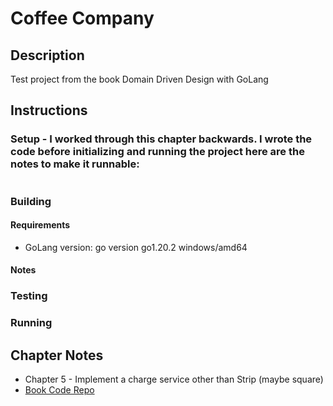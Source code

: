 # Coffee Company
## Description
Test project from the book Domain Driven Design with GoLang

## Instructions
### Setup - I worked through this chapter backwards.  I wrote the code before initializing and running the project here are the notes to make it runnable:
```

```
### Building
#### Requirements
* GoLang version: go version go1.20.2 windows/amd64  
#### Notes

### Testing
### Running

## Chapter Notes
* Chapter 5 - Implement a charge service other than Strip (maybe square)
* [Book Code Repo](https://github.com/PacktPublishing/Domain-Driven-Design-with-GoLang/tree/main/chapter5)